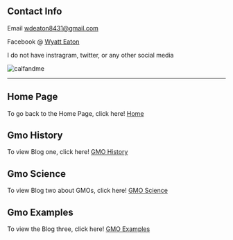 ## Contact Info

Email wdeaton8431@gmail.com

Facebook @ [Wyatt Eaton](https://www.facebook.com/wyatt.eaton.31)

I do not have instragram, twitter, or any other social media

![calfandme](https://user-images.githubusercontent.com/43043543/47830186-c82c3100-dd58-11e8-9538-f03fe18bc8fd.jpg)

---

## Home Page

To go back to the Home Page, click here! [Home](https://wdeaton.github.io/GMO-Introduction/)

## Gmo History

To view Blog one, click here! [GMO History](https://wdeaton.github.io/Gmos-Blog/)

## Gmo Science

To view Blog two about GMOs, click here! [GMO Science](https://wdeaton.github.io/Gmos-Blog-Science/)

## Gmo Examples

To view the Blog three, click here! [GMO Examples](https://wdeaton.github.io/GMOExamples/)
